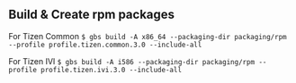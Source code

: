 ## Build & Create rpm packages

For Tizen Common
```$ gbs build -A x86_64 --packaging-dir packaging/rpm --profile profile.tizen.common.3.0 --include-all```

For Tizen IVI
```$ gbs build -A i586 --packaging-dir packaging/rpm --profile profile.tizen.ivi.3.0 --include-all```


